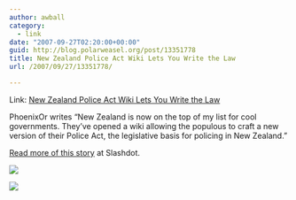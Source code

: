 ```yaml
---
author: awball
category:
  - link
date: "2007-09-27T02:20:00+00:00"
guid: http://blog.polarweasel.org/post/13351778
title: New Zealand Police Act Wiki Lets You Write the Law
url: /2007/09/27/13351778/

---
```

Link: [New Zealand Police Act Wiki Lets You Write the Law](http://rss.slashdot.org/~r/Slashdot/slashdot/~3/161914996/article.pl)

PhoenixOr writes “New Zealand is now on the top of my list for cool governments. They’ve opened a wiki allowing the populous to craft a new version of their Police Act, the legislative basis for policing in New Zealand.”

[Read more of this story](http://slashdot.org/article.pl?sid=07/09/27/0334220&from=rss) at Slashdot.

[![](http://rss.slashdot.org/~a/Slashdot/slashdot?i=Hfrrxe)](http://rss.slashdot.org/~a/Slashdot/slashdot?a=Hfrrxe)

![](http://rss.slashdot.org/~r/Slashdot/slashdot/~4/161914996)
